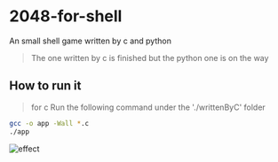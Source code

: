 # 2048-for-shell
An small shell game written by c and python

>The one written by c is finished but the python one is on the way
## How to run it

>for c
Run the following command under the './writtenByC' folder
``` bash
gcc -o app -Wall *.c
./app
```

![effect](https://www.luojia.ren/wp-content/uploads/2017/02/2048.jpeg)
